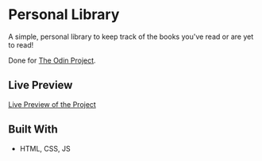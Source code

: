 # Personal Library

A simple, personal library to keep track of the books you've read or are yet to read!

Done for [The Odin Project](https://www.theodinproject.com/lessons/foundations-calculator).

## Live Preview

[Live Preview of the Project](https://s-y-a-n.github.io/personal-library)

## Built With

* HTML, CSS, JS